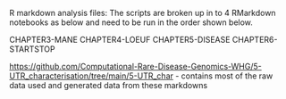 R markdown analysis files:
The scripts are broken up in to 4 RMarkdown notebooks as below and need to be run in the order shown below.

CHAPTER3-MANE
CHAPTER4-LOEUF
CHAPTER5-DISEASE
CHAPTER6-STARTSTOP

https://github.com/Computational-Rare-Disease-Genomics-WHG/5-UTR_characterisation/tree/main/5-UTR_char - contains most of the raw data used and generated data from these markdowns 

